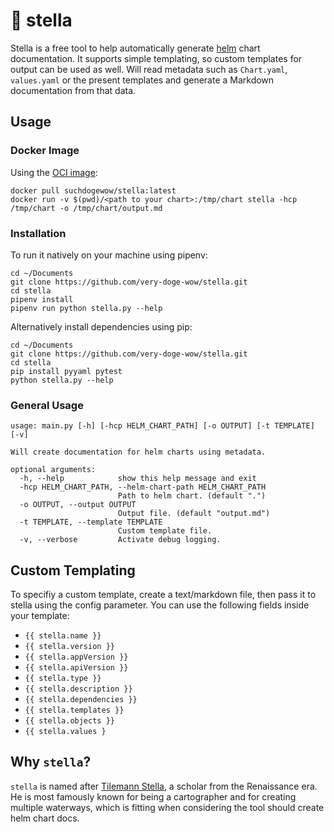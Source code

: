 # 💫 stella

Stella is a free tool to help automatically generate
[helm](https://helm.sh/) chart documentation.
It supports simple templating, so custom templates for output can be used as well.
Will read metadata such as `Chart.yaml`, `values.yaml` or the present templates and generate
a Markdown documentation from that data.

## Usage

### Docker Image
Using the [OCI image](https://hub.docker.com/r/suchdogewow/stella):
````shell
docker pull suchdogewow/stella:latest
docker run -v $(pwd)/<path to your chart>:/tmp/chart stella -hcp /tmp/chart -o /tmp/chart/output.md 
````

### Installation
To run it natively on your machine using pipenv:
```shell
cd ~/Documents
git clone https://github.com/very-doge-wow/stella.git
cd stella
pipenv install
pipenv run python stella.py --help
```

Alternatively install dependencies using pip:
```shell
cd ~/Documents
git clone https://github.com/very-doge-wow/stella.git
cd stella
pip install pyyaml pytest
python stella.py --help
```

### General Usage

```
usage: main.py [-h] [-hcp HELM_CHART_PATH] [-o OUTPUT] [-t TEMPLATE] [-v]

Will create documentation for helm charts using metadata.

optional arguments:
  -h, --help            show this help message and exit
  -hcp HELM_CHART_PATH, --helm-chart-path HELM_CHART_PATH
                        Path to helm chart. (default ".")
  -o OUTPUT, --output OUTPUT
                        Output file. (default "output.md")
  -t TEMPLATE, --template TEMPLATE
                        Custom template file.
  -v, --verbose         Activate debug logging.
```

## Custom Templating
To specifiy a custom template, create a text/markdown file, then pass it to stella
using the config parameter.
You can use the following fields inside your template:

* `{{ stella.name }}`
* `{{ stella.version }}`
* `{{ stella.appVersion }}`
* `{{ stella.apiVersion }}`
* `{{ stella.type }}`
* `{{ stella.description }}`
* `{{ stella.dependencies }}`
* `{{ stella.templates }}`
* `{{ stella.objects }}`
* `{{ stella.values }`

## Why `stella`?
`stella` is named after [Tilemann Stella](https://de.wikipedia.org/wiki/Tilemann_Stella), a scholar from the Renaissance era.
He is most famously known for being a cartographer and for creating
multiple waterways, which is fitting when considering the tool should 
create helm chart docs.